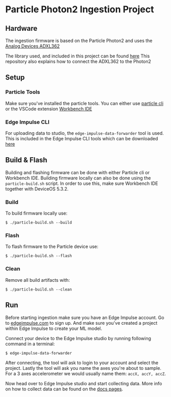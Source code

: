 # Particle Photon2 Ingestion Project


## Hardware
The ingestion firmware is based on the Particle Photon2 and uses the [Analog Devices ADXL362](https://www.analog.com/media/en/technical-documentation/data-sheets/adxl362.pdf)

The library used, and included in this project can be found [here](https://github.com/rickkas7/ADXL362DMA) This repository also explains how to connect the ADXL362 to the Photon2

## Setup

### Particle Tools
Make sure you've installed the particle tools. You can either use [particle cli](https://docs.particle.io/getting-started/developer-tools/cli/) or the VSCode extension [Workbench IDE](https://docs.particle.io/getting-started/developer-tools/workbench/)

### Edge Impulse CLI
For uploading data to studio, the `edge-impulse-data-forwarder` tool is used. This is included in the Edge Impulse CLI tools which can be downloaded [here](https://www.npmjs.com/package/edge-impulse-cli)

## Build & Flash

Building and flashing firmware can be done with either Particle cli or Workbench IDE. Building firmware locally can also be done using the `particle-build.sh` script. In order to use this, make sure Workbench IDE together with DeviceOS 5.3.2.

### Build
To build firmware locally use:
```
$ ./particle-build.sh --build
```

### Flash
To flash firmware to the Particle device use:
```
$ ./particle-build.sh --flash
```

### Clean
Remove all build artifacts with:
```
$ ./particle-build.sh --clean
```


## Run

Before starting ingestion make sure you have an Edge Impulse account. Go to [edgeimpulse.com](http://edge-impulse.com) to sign up. And make sure you've created a project within Edge Impulse to create your ML model.

Connect your device to the Edge Impulse studio by running following command in a terminal:

```
$ edge-impulse-data-forwarder
```

After connecting, the tool will ask to login to your account and select the project. Lastly the tool will ask you name the axes you're about to sample. For a 3 axes accelerometer we would usually name them: `accX, accY, accZ`.

Now head over to Edge Impulse studio and start collecting data. More info on how to collect data can be found on the [docs pages](https://docs.edgeimpulse.com/docs/edge-impulse-studio/data-acquisition).